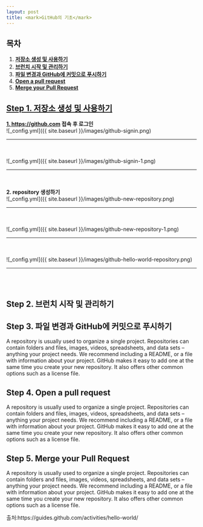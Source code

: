 ```yaml
---
layout: post
title: <mark>GitHub의 기초</mark>
---
```

<h2>목차</h2>
<div class="well">
<ol>
  <li><a href = "#step1"><b>저장소 생성 및 사용하기</b></a></li>
  <li><a href = "#step2"><b>브런치 시작 및 관리하기</b></li>
  <li><a href = "#step3"><b>파일 변경과 GitHub에 커밋으로 푸시하기</b></li>
  <li><a href = "#step4"><b>Open a pull request</b></li>
  <li><a href = "#step5"><b>Merge your Pull Request</b></li>
</ol>
</div>

<h2 id = "step1">Step 1. 저장소 생성 및 사용하기</h2>
<div class="well well-sm">
<b>1. <a href = "https://github.com">https://github.com</a> 접속 후 로그인</b>
</div>
![_config.yml]({{ site.baseurl }}/images/github-signin.png)
<hr><br><br>
![_config.yml]({{ site.baseurl }}/images/github-signin-1.png)
<hr><br><br>
<div class="well well-sm">
<b>2. repository 생성하기</b>
</div>
![_config.yml]({{ site.baseurl }}/images/github-new-repository.png)
<hr><br><br>
![_config.yml]({{ site.baseurl }}/images/github-new-repository-1.png)
<hr><br><br>
![_config.yml]({{ site.baseurl }}/images/github-hello-world-repository.png)
<hr><br><br>

<h2>Step 2. 브런치 시작 및 관리하기</h2>
<div class="well well-sm">

</div>

<h2>Step 3. 파일 변경과 GitHub에 커밋으로 푸시하기</h2>
<div class="well well-sm">
A repository is usually used to organize a single project. Repositories can contain folders and files, images, videos, spreadsheets, and data sets – anything your project needs. We recommend including a README, or a file with information about your project. GitHub makes it easy to add one at the same time you create your new repository. It also offers other common options such as a license file.
</div>

<h2>Step 4. Open a pull request</h2>
<div class="well well-sm">
A repository is usually used to organize a single project. Repositories can contain folders and files, images, videos, spreadsheets, and data sets – anything your project needs. We recommend including a README, or a file with information about your project. GitHub makes it easy to add one at the same time you create your new repository. It also offers other common options such as a license file.
</div>

<h2>Step 5. Merge your Pull Request</h2>
<div class="well well-sm">
A repository is usually used to organize a single project. Repositories can contain folders and files, images, videos, spreadsheets, and data sets – anything your project needs. We recommend including a README, or a file with information about your project. GitHub makes it easy to add one at the same time you create your new repository. It also offers other common options such as a license file.
</div>

<p>출처:https://guides.github.com/activities/hello-world/</p>
